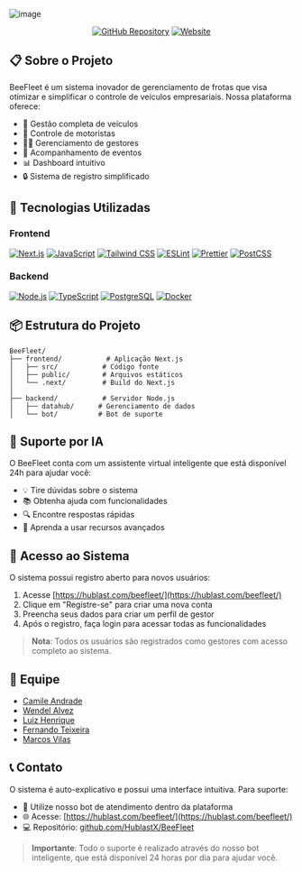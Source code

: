 ![image](https://github.com/user-attachments/assets/a55aee62-df45-4ed1-beb4-4416fdcaedab)

<div align="center">

[![GitHub Repository](https://img.shields.io/badge/GitHub-HublastX%2FBeeFleet-blue?style=flat&logo=github)](https://github.com/HublastX/BeeFleet)
[![Website](https://img.shields.io/badge/Website-BeeFleet-yellow?style=flat&logo=firefox)](https://hublast.com/beefleet/)

</div>

## 📋 Sobre o Projeto

BeeFleet é um sistema inovador de gerenciamento de frotas que visa otimizar e simplificar o controle de veículos empresariais. Nossa plataforma oferece:

-   🚗 Gestão completa de veículos
-   👥 Controle de motoristas
-   👨‍💼 Gerenciamento de gestores
-   📅 Acompanhamento de eventos
-   📊 Dashboard intuitivo
-   🔒 Sistema de registro simplificado

## 🚀 Tecnologias Utilizadas

### Frontend

[![Next.js](https://img.shields.io/badge/Next.js-000000?style=for-the-badge&logo=next.js&logoColor=white)](https://nextjs.org/)
[![JavaScript](https://img.shields.io/badge/JavaScript-F7DF1E?style=for-the-badge&logo=javascript&logoColor=black)](https://developer.mozilla.org/en-US/docs/Web/JavaScript)
[![Tailwind CSS](https://img.shields.io/badge/Tailwind_CSS-38B2AC?style=for-the-badge&logo=tailwind-css&logoColor=white)](https://tailwindcss.com/)
[![ESLint](https://img.shields.io/badge/ESLint-4B32C3?style=for-the-badge&logo=eslint&logoColor=white)](https://eslint.org/)
[![Prettier](https://img.shields.io/badge/Prettier-F7B93E?style=for-the-badge&logo=prettier&logoColor=black)](https://prettier.io/)
[![PostCSS](https://img.shields.io/badge/PostCSS-DD3A0A?style=for-the-badge&logo=postcss&logoColor=white)](https://postcss.org/)

### Backend

[![Node.js](https://img.shields.io/badge/Node.js-339933?style=for-the-badge&logo=node.js&logoColor=white)](https://nodejs.org/)
[![TypeScript](https://img.shields.io/badge/TypeScript-3178C6?style=for-the-badge&logo=typescript&logoColor=white)](https://www.typescriptlang.org/)
[![PostgreSQL](https://img.shields.io/badge/PostgreSQL-316192?style=for-the-badge&logo=postgresql&logoColor=white)](https://www.postgresql.org/)
[![Docker](https://img.shields.io/badge/Docker-2496ED?style=for-the-badge&logo=docker&logoColor=white)](https://www.docker.com/)

## 📦 Estrutura do Projeto

```
BeeFleet/
├── frontend/           # Aplicação Next.js
│   ├── src/           # Código fonte
│   ├── public/        # Arquivos estáticos
│   └── .next/         # Build do Next.js
│
├── backend/           # Servidor Node.js
│   ├── datahub/      # Gerenciamento de dados
│   └── bot/          # Bot de suporte
```

## 🤖 Suporte por IA

O BeeFleet conta com um assistente virtual inteligente que está disponível 24h para ajudar você:

-   💡 Tire dúvidas sobre o sistema
-   📚 Obtenha ajuda com funcionalidades
-   🔍 Encontre respostas rápidas
-   💪 Aprenda a usar recursos avançados

## 🔐 Acesso ao Sistema

O sistema possui registro aberto para novos usuários:

1. Acesse [https://hublast.com/beefleet/](https://hublast.com/beefleet/)
2. Clique em "Registre-se" para criar uma nova conta
3. Preencha seus dados para criar um perfil de gestor
4. Após o registro, faça login para acessar todas as funcionalidades

> **Nota**: Todos os usuários são registrados como gestores com acesso completo ao sistema.

## 👥 Equipe

-   [Camile Andrade](https://github.com/Andra-sun)
-   [Wendel Alvez](https://github.com/wendellast)
-   [Luiz Henrique](https://github.com/LuyysHenriqueKuromi)
-   [Fernando Teixeira](https://github.com/nadox00)
-   [Marcos Vilas](https://github.com/VilasBoass)

## 📞 Contato

O sistema é auto-explicativo e possui uma interface intuitiva. Para suporte:

-   🤖 Utilize nosso bot de atendimento dentro da plataforma
-   🌐 Acesse: [https://hublast.com/beefleet/](https://hublast.com/beefleet/)
-   💻 Repositório: [github.com/HublastX/BeeFleet](https://github.com/HublastX/BeeFleet)

> **Importante**: Todo o suporte é realizado através do nosso bot inteligente, que está disponível 24 horas por dia para ajudar você.
